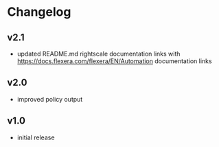 # Changelog

## v2.1

- updated README.md rightscale documentation links with https://docs.flexera.com/flexera/EN/Automation documentation links

## v2.0

- improved policy output

## v1.0

- initial release
